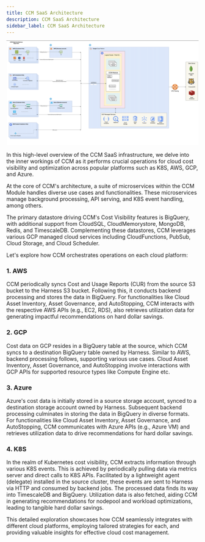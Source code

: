 ```yaml
---
title: CCM SaaS Architecture
description: CCM SaaS Architecture
sidebar_label: CCM SaaS Architecture
---
```


![](./static/CCM_SaaS_Architecture.png)

In this high-level overview of the CCM SaaS infrastructure, we delve into the inner workings of CCM as it performs crucial operations for cloud cost visibility and optimization across popular platforms such as K8S, AWS, GCP, and Azure.

At the core of CCM's architecture, a suite of microservices within the CCM Module handles diverse use cases and functionalities. These microservices manage background processing, API serving, and K8S event handling, among others.

The primary datastore driving CCM's Cost Visibility features is BigQuery, with additional support from CloudSQL, CloudMemorystore, MongoDB, Redis, and TimescaleDB. Complementing these datastores, CCM leverages various GCP managed cloud services including CloudFunctions, PubSub, Cloud Storage, and Cloud Scheduler.

Let's explore how CCM orchestrates operations on each cloud platform:

### 1. AWS

CCM periodically syncs Cost and Usage Reports (CUR) from the source S3 bucket to the Harness S3 bucket. Following this, it conducts backend processing and stores the data in BigQuery. For functionalities like Cloud Asset Inventory, Asset Governance, and AutoStopping, CCM interacts with the respective AWS APIs (e.g., EC2, RDS), also retrieves utilization data for generating impactful recommendations on hard dollar savings.

### 2. GCP

Cost data on GCP resides in a BigQuery table at the source, which CCM syncs to a destination BigQuery table owned by Harness. Similar to AWS, backend processing follows, supporting various use cases. Cloud Asset Inventory, Asset Governance, and AutoStopping involve interactions with GCP APIs for supported resource types like Compute Engine etc.

### 3. Azure

Azure's cost data is initially stored in a source storage account, synced to a destination storage account owned by Harness. Subsequent backend processing culminates in storing the data in BigQuery in diverse formats. For functionalities like Cloud Asset Inventory, Asset Governance, and AutoStopping, CCM communicates with Azure APIs (e.g., Azure VM) and retrieves utilization data to drive recommendations for hard dollar savings.

### 4. K8S

In the realm of Kubernetes cost visibility, CCM extracts information through various K8S events. This is achieved by periodically pulling data via metrics server and direct calls to K8S APIs. Facilitated by a lightweight agent (delegate) installed in the source cluster, these events are sent to Harness via HTTP and consumed by backend jobs. The processed data finds its way into TimescaleDB and BigQuery. Utilization data is also fetched, aiding CCM in generating recommendations for nodepool and workload optimizations, leading to tangible hard dollar savings.

This detailed exploration showcases how CCM seamlessly integrates with different cloud platforms, employing tailored strategies for each, and providing valuable insights for effective cloud cost management.